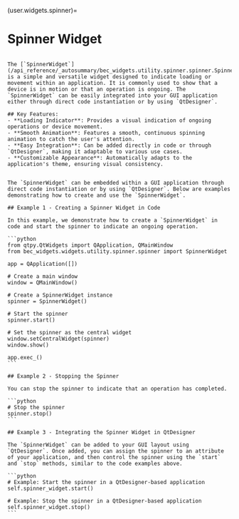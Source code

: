 (user.widgets.spinner)=

# Spinner Widget

````{tab} Overview

The [`SpinnerWidget`](/api_reference/_autosummary/bec_widgets.utility.spinner.spinner.SpinnerWidget) is a simple and versatile widget designed to indicate loading or movement within an application. It is commonly used to show that a device is in motion or that an operation is ongoing. The `SpinnerWidget` can be easily integrated into your GUI application either through direct code instantiation or by using `QtDesigner`.

## Key Features:
- **Loading Indicator**: Provides a visual indication of ongoing operations or device movement.
- **Smooth Animation**: Features a smooth, continuous spinning animation to catch the user's attention.
- **Easy Integration**: Can be added directly in code or through `QtDesigner`, making it adaptable to various use cases.
- **Customizable Appearance**: Automatically adapts to the application's theme, ensuring visual consistency.

````

````{tab} Examples

The `SpinnerWidget` can be embedded within a GUI application through direct code instantiation or by using `QtDesigner`. Below are examples demonstrating how to create and use the `SpinnerWidget`.

## Example 1 - Creating a Spinner Widget in Code

In this example, we demonstrate how to create a `SpinnerWidget` in code and start the spinner to indicate an ongoing operation.

```python
from qtpy.QtWidgets import QApplication, QMainWindow
from bec_widgets.widgets.utility.spinner.spinner import SpinnerWidget

app = QApplication([])

# Create a main window
window = QMainWindow()

# Create a SpinnerWidget instance
spinner = SpinnerWidget()

# Start the spinner
spinner.start()

# Set the spinner as the central widget
window.setCentralWidget(spinner)
window.show()

app.exec_()
```

## Example 2 - Stopping the Spinner

You can stop the spinner to indicate that an operation has completed.

```python
# Stop the spinner
spinner.stop()
```

## Example 3 - Integrating the Spinner Widget in QtDesigner

The `SpinnerWidget` can be added to your GUI layout using `QtDesigner`. Once added, you can assign the spinner to an attribute of your application, and then control the spinner using the `start` and `stop` methods, similar to the code examples above.

```python
# Example: Start the spinner in a QtDesigner-based application
self.spinner_widget.start()

# Example: Stop the spinner in a QtDesigner-based application
self.spinner_widget.stop()
```

````